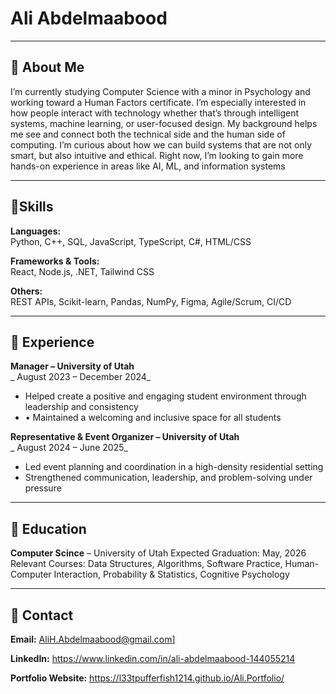 # Ali Abdelmaabood


---

## 🔹 About Me

I’m currently studying Computer Science with a minor in Psychology and working toward a Human Factors certificate. I’m especially interested in how people interact with technology whether that’s through intelligent systems, machine learning, or user-focused design. My background helps me see and connect both the technical side and the human side of computing. I’m curious about how we can build systems that are not only smart, but also intuitive and ethical. Right now, I’m looking to gain more hands-on experience in areas like AI, ML, and information systems


---

## 🔹Skills

**Languages:**  
Python, C++, SQL, JavaScript, TypeScript, C#, HTML/CSS

**Frameworks & Tools:**  
React, Node.js, .NET, Tailwind CSS

**Others:**  
REST APIs, Scikit-learn, Pandas, NumPy, Figma, Agile/Scrum, CI/CD

---

## 🔹 Experience

**Manager – University of Utah**  
_ August 2023 – December 2024_  
- Helped create a positive and engaging student environment through leadership and consistency  
- •	Maintained a welcoming and inclusive space for all students 

**Representative & Event Organizer  – University of Utah**  
_  August 2024 – June 2025_  
- Led event planning and coordination in a high-density residential setting 
- Strengthened communication, leadership, and problem-solving under pressure 

---

## 🔹 Education

**Computer Scince** – University of Utah
Expected Graduation: May, 2026  
Relevant Courses: Data Structures, Algorithms, Software Practice, Human-Computer Interaction, Probability & Statistics, Cognitive Psychology

---

## 🔹 Contact

**Email:** AliH.Abdelmaabood@gmail.com]

**LinkedIn:** https://www.linkedin.com/in/ali-abdelmaabood-144055214 

**Portfolio Website:** https://l33tpufferfish1214.github.io/Ali.Portfolio/ 

